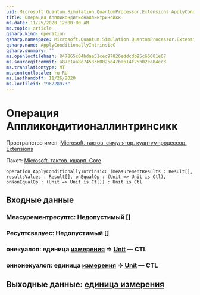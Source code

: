 ```yaml
---
uid: Microsoft.Quantum.Simulation.QuantumProcessor.Extensions.ApplyConditionallyIntrinsicC
title: Операция Аппликондитионаллинтринсикк
ms.date: 11/25/2020 12:00:00 AM
ms.topic: article
qsharp.kind: operation
qsharp.namespace: Microsoft.Quantum.Simulation.QuantumProcessor.Extensions
qsharp.name: ApplyConditionallyIntrinsicC
qsharp.summary: ''
ms.openlocfilehash: 847865c04bdaa51cec97826eddcdb95c66001e67
ms.sourcegitcommit: a87c1aa8e7453360025e47ba614f25b02ea84ec3
ms.translationtype: MT
ms.contentlocale: ru-RU
ms.lasthandoff: 11/26/2020
ms.locfileid: "96228973"
---
```

# <a name="applyconditionallyintrinsicc-operation"></a>Операция Аппликондитионаллинтринсикк

Пространство имен: [Microsoft. тактов. симулятор. куантумпроцессор. Extensions](xref:Microsoft.Quantum.Simulation.QuantumProcessor.Extensions)

Пакет: [Microsoft. тактов. кшарп. Core](https://nuget.org/packages/Microsoft.Quantum.QSharp.Core)




```qsharp
operation ApplyConditionallyIntrinsicC (measurementResults : Result[], resultsValues : Result[], onEqualOp : (Unit => Unit is Ctl), onNonEqualOp : (Unit => Unit is Ctl)) : Unit is Ctl
```


## <a name="input"></a>Входные данные

### <a name="measurementresults--__invalidresult__"></a>Меасурементресултс: __Недопустимый <Result>__[]




### <a name="resultsvalues--__invalidresult__"></a>Ресултсвалуес: __Недопустимый <Result>__[]




### <a name="onequalop--unit--unit--is-ctl"></a>онекуалоп: единица [измерения](xref:microsoft.quantum.lang-ref.unit) => [Unit](xref:microsoft.quantum.lang-ref.unit) — CTL




### <a name="onnonequalop--unit--unit--is-ctl"></a>оннонекуалоп: единица [измерения](xref:microsoft.quantum.lang-ref.unit) => [Unit](xref:microsoft.quantum.lang-ref.unit) — CTL





## <a name="output--unit"></a>Выходные данные: [единица измерения](xref:microsoft.quantum.lang-ref.unit)


